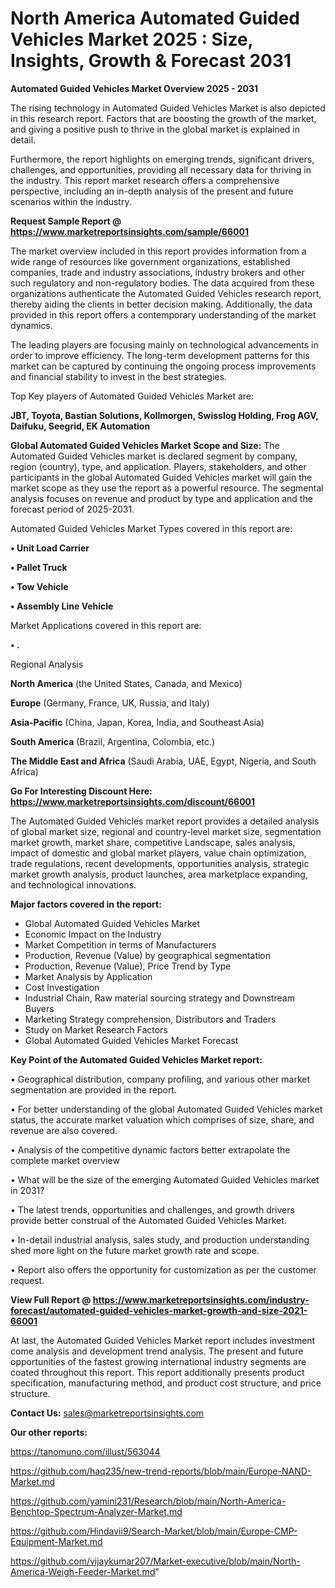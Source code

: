 # North America Automated Guided Vehicles Market 2025 : Size, Insights, Growth & Forecast 2031

<Strong> Automated Guided Vehicles Market Overview 2025 - 2031</strong>

The rising technology in Automated Guided Vehicles Market is also depicted in this research report. Factors that are boosting the growth of the market, and giving a positive push to thrive in the global market is explained in detail.

Furthermore, the report highlights on emerging trends, significant drivers, challenges, and opportunities, providing all necessary data for thriving in the industry. This report market research offers a comprehensive perspective, including an in-depth analysis of the present and future scenarios within the industry.

<strong>Request Sample Report @ <a href=https://www.marketreportsinsights.com/sample/66001>https://www.marketreportsinsights.com/sample/66001</a></strong>

The market overview included in this report provides information from a wide range of resources like government organizations, established companies, trade and industry associations, industry brokers and other such regulatory and non-regulatory bodies. The data acquired from these organizations authenticate the Automated Guided Vehicles research report, thereby aiding the clients in better decision making. Additionally, the data provided in this report offers a contemporary understanding of the market dynamics.

The leading players are focusing mainly on technological advancements in order to improve efficiency. The long-term development patterns for this market can be captured by continuing the ongoing process improvements and financial stability to invest in the best strategies.

Top Key players of Automated Guided Vehicles Market are:

<strong>JBT, Toyota, Bastian Solutions, Kollmorgen, Swisslog Holding, Frog AGV, Daifuku, Seegrid, EK Automation</strong>

<strong><b>Global Automated Guided Vehicles Market Scope and Size:</b></strong>
The Automated Guided Vehicles market is declared segment by company, region (country), type, and application. Players, stakeholders, and other participants in the global Automated Guided Vehicles market will gain the market scope as they use the report as a powerful resource. The segmental analysis focuses on revenue and product by type and application and the forecast period of 2025-2031.

Automated Guided Vehicles Market Types covered in this report are:

<strong>• Unit Load Carrier

• Pallet Truck

• Tow Vehicle

• Assembly Line Vehicle</strong>

Market Applications covered in this report are:

<strong>• .</strong> 

Regional Analysis

<strong>North America</strong> (the United States, Canada, and Mexico)

<strong>Europe</strong> (Germany, France, UK, Russia, and Italy)

<strong>Asia-Pacific</strong> (China, Japan, Korea, India, and Southeast Asia)

<strong>South America</strong> (Brazil, Argentina, Colombia, etc.)

<strong>The Middle East and Africa</strong> (Saudi Arabia, UAE, Egypt, Nigeria, and South Africa)

<strong>Go For Interesting Discount Here: <a href=https://www.marketreportsinsights.com/discount/66001>https://www.marketreportsinsights.com/discount/66001</a></strong>

The Automated Guided Vehicles market report provides a detailed analysis of global market size, regional and country-level market size, segmentation market growth, market share, competitive Landscape, sales analysis, impact of domestic and global market players, value chain optimization, trade regulations, recent developments, opportunities analysis, strategic market growth analysis, product launches, area marketplace expanding, and technological innovations.

<strong><b>Major factors covered in the report:</b></strong>
<ul>
  <li>Global Automated Guided Vehicles Market </li>
  <li>Economic Impact on the Industry</li>
  <li>Market Competition in terms of Manufacturers</li>
  <li>Production, Revenue (Value) by geographical segmentation</li>
  <li>Production, Revenue (Value), Price Trend by Type</li>
  <li>Market Analysis by Application</li>
  <li>Cost Investigation</li>
  <li>Industrial Chain, Raw material sourcing strategy and Downstream Buyers</li>
  <li>Marketing Strategy comprehension, Distributors and Traders</li>
  <li>Study on Market Research Factors</li>
  <li>Global Automated Guided Vehicles Market Forecast</li>
</ul>

<strong><b>Key Point of the Automated Guided Vehicles Market report:</b></strong>

• Geographical distribution, company profiling, and various other market segmentation are provided in the report.

• For better understanding of the global Automated Guided Vehicles market status, the accurate market valuation which comprises of size, share, and revenue are also covered.

• Analysis of the competitive dynamic factors better extrapolate the complete market overview

• What will be the size of the emerging Automated Guided Vehicles market in 2031?

• The latest trends, opportunities and challenges, and growth drivers provide better construal of the Automated Guided Vehicles Market.

• In-detail industrial analysis, sales study, and production understanding shed more light on the future market growth rate and scope.

• Report also offers the opportunity for customization as per the customer request.

<strong><b>View Full Report @ <a href=https://www.marketreportsinsights.com/industry-forecast/automated-guided-vehicles-market-growth-and-size-2021-66001>https://www.marketreportsinsights.com/industry-forecast/automated-guided-vehicles-market-growth-and-size-2021-66001</a></b></strong>


At last, the Automated Guided Vehicles Market report includes investment come analysis and development trend analysis. The present and future opportunities of the fastest growing international industry segments are coated throughout this report. This report additionally presents product specification, manufacturing method, and product cost structure, and price structure.

<strong>Contact Us:</strong>
sales@marketreportsinsights.com

<strong>Our other reports:</strong>

<a href=https://tanomuno.com/illust/563044>https://tanomuno.com/illust/563044</a>

<a href=https://github.com/haq235/new-trend-reports/blob/main/Europe-NAND-Market.md>https://github.com/haq235/new-trend-reports/blob/main/Europe-NAND-Market.md</a>

<a href=https://github.com/yamini231/Research/blob/main/North-America-Benchtop-Spectrum-Analyzer-Market.md>https://github.com/yamini231/Research/blob/main/North-America-Benchtop-Spectrum-Analyzer-Market.md</a>

<a href=https://github.com/Hindavii9/Search-Market/blob/main/Europe-CMP-Equipment-Market.md>https://github.com/Hindavii9/Search-Market/blob/main/Europe-CMP-Equipment-Market.md</a>

<a href=https://github.com/vijaykumar207/Market-executive/blob/main/North-America-Weigh-Feeder-Market.md>https://github.com/vijaykumar207/Market-executive/blob/main/North-America-Weigh-Feeder-Market.md</a>"
